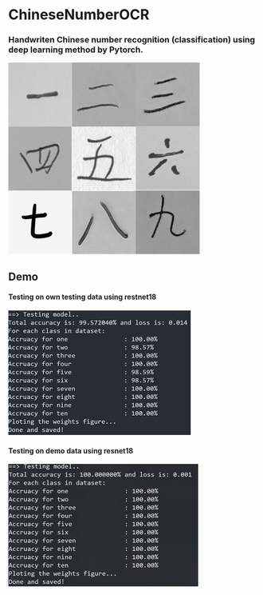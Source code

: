 # ChineseNumberOCR

### Handwriten Chinese number recognition (classification) using deep learning method by Pytorch.

![image](https://github.com/sfwang20/ChineseNumberOCR/blob/master/demo/number.jpg)

## Demo

#### Testing on own testing data using restnet18

![image](https://github.com/sfwang20/ChineseNumberOCR/blob/master/demo/test.png)

#### Testing on demo data using resnet18

![image](https://github.com/sfwang20/ChineseNumberOCR/blob/master/demo/test_demo.png)



